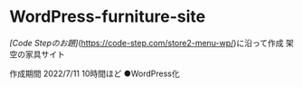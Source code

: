 # WordPress-furniture-site

*[Code Stepのお題]*(https://code-step.com/store2-menu-wp/)に沿って作成 架空の家具サイト  

作成期間 2022/7/11 10時間ほど 
●WordPress化  

